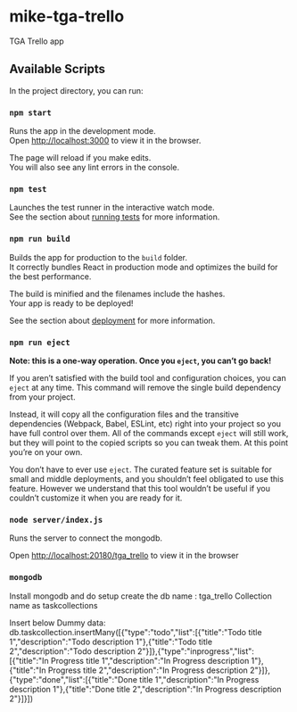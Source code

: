 # mike-tga-trello
TGA Trello app

## Available Scripts

In the project directory, you can run:

### `npm start`

Runs the app in the development mode.<br>
Open [http://localhost:3000](http://localhost:3000) to view it in the browser.

The page will reload if you make edits.<br>
You will also see any lint errors in the console.

### `npm test`

Launches the test runner in the interactive watch mode.<br>
See the section about [running tests](#running-tests) for more information.

### `npm run build`

Builds the app for production to the `build` folder.<br>
It correctly bundles React in production mode and optimizes the build for the best performance.

The build is minified and the filenames include the hashes.<br>
Your app is ready to be deployed!

See the section about [deployment](#deployment) for more information.

### `npm run eject`

**Note: this is a one-way operation. Once you `eject`, you can’t go back!**

If you aren’t satisfied with the build tool and configuration choices, you can `eject` at any time. This command will remove the single build dependency from your project.

Instead, it will copy all the configuration files and the transitive dependencies (Webpack, Babel, ESLint, etc) right into your project so you have full control over them. All of the commands except `eject` will still work, but they will point to the copied scripts so you can tweak them. At this point you’re on your own.

You don’t have to ever use `eject`. The curated feature set is suitable for small and middle deployments, and you shouldn’t feel obligated to use this feature. However we understand that this tool wouldn’t be useful if you couldn’t customize it when you are ready for it.


### `node server/index.js`

Runs the server to connect the mongodb.<br>

Open [http://localhost:20180/tga_trello](http://localhost:2018/tga_trello) to view it in the browser

### `mongodb`

Install mongodb and do setup
create the db name : tga_trello
Collection name as taskcollections

Insert below Dummy data:
db.taskcollection.insertMany([{"type":"todo","list":[{"title":"Todo title 1","description":"Todo description 1"},{"title":"Todo title 2","description":"Todo description 2"}]},{"type":"inprogress","list":[{"title":"In Progress title 1","description":"In Progress description 1"},{"title":"In Progress title 2","description":"In Progress description 2"}]},{"type":"done","list":[{"title":"Done title 1","description":"In Progress description 1"},{"title":"Done title 2","description":"In Progress description 2"}]}])

